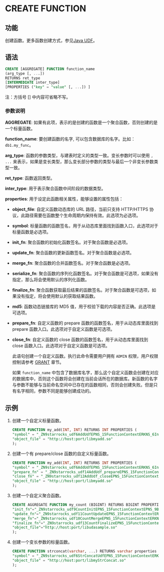 # CREATE FUNCTION

## 功能

创建函数。更多函数创建方式，参见[Java UDF](/using_starrocks/JAVA_UDF.md)。

## 语法

```sql
CREATE [AGGREGATE] FUNCTION function_name
(arg_type [, ...])
RETURNS ret_type
[INTERMEDIATE inter_type]
[PROPERTIES ("key" = "value" [, ...]) ]
```

注：方括号 [] 中内容可省略不写。

### 参数说明

**AGGREGATE**: 如果有此项，表示的是创建的函数是一个聚合函数，否则创建的是一个标量函数。

**function_name**: 要创建函数的名字, 可以包含数据库的名字。比如：`db1.my_func`。

**arg_type**: 函数的参数类型，与建表时定义的类型一致。变长参数时可以使用 `, ...` 来表示，如果是变长类型，那么变长部分参数的类型与最后一个非变长参数类型一致。

**ret_type**: 函数返回类型。

**inter_type**: 用于表示聚合函数中间阶段的数据类型。

**properties**: 用于设定此函数相关属性，能够设置的属性包括：

* **object_file**: 自定义函数动态库的 URL 路径，当前只支持 HTTP/HTTPS 协议，此路径需要在函数整个生命周期内保持有效。此选项为必选项。

* **symbol**: 标量函数的函数签名，用于从动态库里面找到函数入口，此选项对于标量函数是必选项。

* **init_fn**: 聚合函数的初始化函数签名。对于聚合函数是必选项。

* **update_fn**: 聚合函数的更新函数签名。对于聚合函数是必选项。

* **merge_fn**: 聚合函数的合并函数签名。对于聚合函数是必选项。

* **serialize_fn**: 聚合函数的序列化函数签名。对于聚合函数是可选项，如果没有指定，那么将会使用默认的序列化函数。

* **finalize_fn**: 聚合函数获取最后结果的函数签名。对于聚合函数是可选项，如果没有指定，将会使用默认的获取结果函数。

* **md5**: 函数动态链接库的 MD5 值，用于校验下载的内容是否正确。此选项是可选项。

* **prepare_fn**: 自定义函数的 prepare 函数的函数签名，用于从动态库里面找到 prepare 函数入口。此选项对于自定义函数是可选项。

* **close_fn**: 自定义函数的 close 函数的函数签名，用于从动态库里面找到 close 函数入口。此选项对于自定义函数是可选项。

    此语句创建一个自定义函数。执行此命令需要用户拥有 `ADMIN` 权限，用户权限控制请参考 [GRANT](../account-management/GRANT.md) 章节。

    如果 `function_name` 中包含了数据库名字，那么这个自定义函数会创建在对应的数据库中，否则这个函数将会创建在当前会话所在的数据库。新函数的名字与参数不能够与当前命名空间中已存在的函数相同，否则会创建失败。但是只有名字相同，参数不同是能够创建成功的。

## 示例

1. 创建一个自定义标量函数。

    ```sql
    CREATE FUNCTION my_add(INT, INT) RETURNS INT PROPERTIES (
    "symbol" = "_ZN9starrocks_udf6AddUdfEPNS_15FunctionContextERKNS_6IntValES4_",
    "object_file" = "http://host:port/libmyadd.so"
    );
    ```

2. 创建一个有 prepare/close 函数的自定义标量函数。

    ```sql
    CREATE FUNCTION my_add(INT, INT) RETURNS INT PROPERTIES (
    "symbol" = "_ZN9starrocks_udf6AddUdfEPNS_15FunctionContextERKNS_6IntValES4_",
    "prepare_fn" = "_ZN9starrocks_udf14AddUdf_prepareEPNS_15FunctionContextENS0_18FunctionStateScopeE",
    "close_fn" = "_ZN9starrocks_udf12AddUdf_closeEPNS_15FunctionContextENS0_18FunctionStateScopeE",
    "object_file" = "http://host:port/libmyadd.so"
    );
    ```

3. 创建一个自定义聚合函数。

    ```sql
    CREATE AGGREGATE FUNCTION my_count (BIGINT) RETURNS BIGINT PROPERTIES (
    "init_fn"="_ZN9starrocks_udf9CountInitEPNS_15FunctionContextEPNS_9BigIntValE",
    "update_fn"="_ZN9starrocks_udf11CountUpdateEPNS_15FunctionContextERKNS_6IntValEPNS_9BigIntValE",
    "merge_fn"="_ZN9starrocks_udf10CountMergeEPNS_15FunctionContextERKNS_9BigIntValEPS2_",
    "finalize_fn"="_ZN9starrocks_udf13CountFinalizeEPNS_15FunctionContextERKNS_9BigIntValE",
    "object_file"="http://host:port/libudasample.so"
    );
    ```

4. 创建一个变长参数的标量函数。

    ```sql
    CREATE FUNCTION strconcat(varchar, ...) RETURNS varchar properties (
    "symbol" = "_ZN9starrocks_udf6StrConcatUdfEPNS_15FunctionContextERKNS_6IntValES4_",
    "object_file" = "http://host:port/libmyStrConcat.so"
    );
    ```
